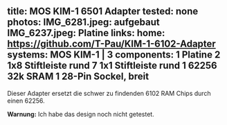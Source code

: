 title: MOS KIM-1 6501 Adapter
tested: none
photos:
    IMG_6281.jpeg: aufgebaut
    IMG_6237.jpeg: Platine
links:
    home: https://github.com/T-Pau/KIM-1-6102-Adapter
systems:
    MOS KIM-1 | 3
components:
    1 Platine
    2 1x8 Stiftleiste rund
    7 1x1 Stiftleiste rund
    1 62256 32k SRAM
    1 28-Pin Sockel, breit
---
Dieser Adapter ersetzt die schwer zu findenden 6102 RAM Chips durch einen 62256.

**Warnung:** Ich habe das design noch nicht getestet.
